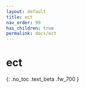 ```yaml
---
layout: default
title: ect
nav_order: 99
has_children: true
permalink: docs/ect
---
```


# ect
{: .no_toc .text_beta .fw_700 }

